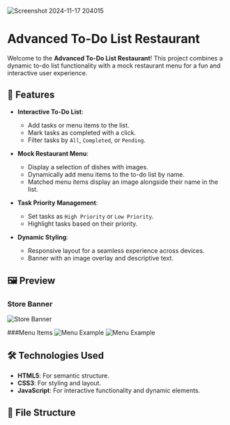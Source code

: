 ![Screenshot 2024-11-17 204015](https://github.com/user-attachments/assets/b6dbd7ff-9891-4dcd-80f4-3a38b9d6cccf)




# Advanced To-Do List Restaurant

Welcome to the **Advanced To-Do List Restaurant**! This project combines a dynamic to-do list functionality with a mock restaurant menu for a fun and interactive user experience.

## 🚀 Features

- **Interactive To-Do List**:
  - Add tasks or menu items to the list.
  - Mark tasks as completed with a click.
  - Filter tasks by `All`, `Completed`, or `Pending`.

- **Mock Restaurant Menu**:
  - Display a selection of dishes with images.
  - Dynamically add menu items to the to-do list by name.
  - Matched menu items display an image alongside their name in the list.

- **Task Priority Management**:
  - Set tasks as `High Priority` or `Low Priority`.
  - Highlight tasks based on their priority.

- **Dynamic Styling**:
  - Responsive layout for a seamless experience across devices.
  - Banner with an image overlay and descriptive text.

## 🖼️ Preview

### Store Banner
![Store Banner](![store-banner](https://github.com/user-attachments/assets/91652abb-eeaf-42d8-819c-c59f30d717fd))

###Menu Items
![Menu Example](dish1.png) ![Menu Example](dish2.png)

## 🛠️ Technologies Used

- **HTML5**: For semantic structure.
- **CSS3**: For styling and layout.
- **JavaScript**: For interactive functionality and dynamic elements.

## 📂 File Structure

